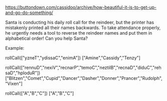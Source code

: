 https://buttondown.com/cassidoo/archive/how-beautiful-it-is-to-get-up-and-go-do-something/

Santa is conducting his daily roll call for the reindeer, but the printer has mistakenly printed all their names backwards. To take attendance properly, he urgently needs a tool to reverse the reindeer names and put them in alphabetical order! Can you help Santa?

Example:

rollCall(["yzneT","ydissaC","enimA"])
["Amine","Cassidy","Tenzy"]

rollCall(["rennuD","nexiV","recnarP","temoC","neztilB","recnaD","diduC","rehsaD","hploduR"])
["Blitzen","Comet","Cupid","Dancer","Dasher","Donner","Prancer","Rudolph","Vixen"]

rollCall(["A","B","C"])
["A","B","C"]